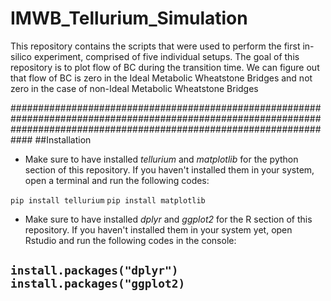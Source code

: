 # IMWB_Tellurium_Simulation

This repository contains the scripts that were used to perform the first in-silico experiment, comprised of five individual setups. The goal of this repository is to plot flow of BC during the transition time. We can figure out that flow of BC is zero in the Ideal Metabolic Wheatstone Bridges and not zero in the case of non-Ideal Metabolic Wheatstone Bridges


############################################################################################################################################################################
##Installation

- Make sure to have installed *tellurium* and *matplotlib* for the python section of this repository.
If you haven't installed them in your system, open a terminal and run the following codes:

```pip install tellurium```
```pip install matplotlib```

- Make sure to have installed *dplyr* and *ggplot2* for the R section of this repository.
If you haven't installed them in your system yet, open Rstudio and run the following codes in the console:

```install.packages("dplyr")```
```install.packages("ggplot2)```
------------------------------------------------------------------------------------------------------------------------------------------------------------------------
